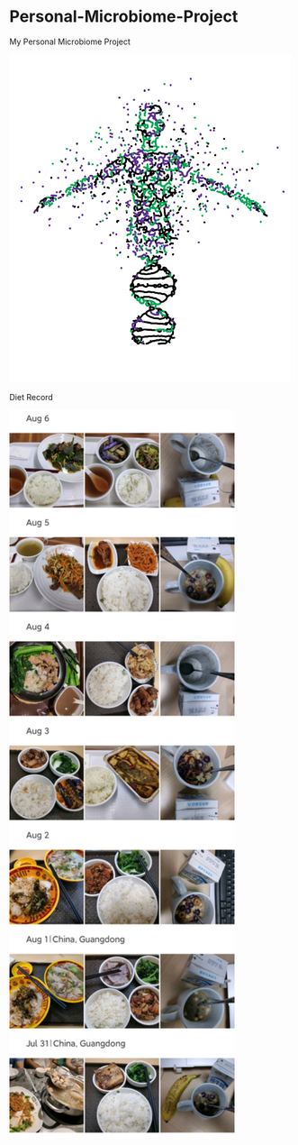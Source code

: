 # Personal-Microbiome-Project
My Personal Microbiome Project

<img src="img/HumanMicrobiome_draft.png" width="500"/>


Diet Record

<img src="/img/diet-record.jpg" width="400"/>